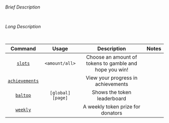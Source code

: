 #  

*Brief Description*

<br>

*Long Description*

<br>

| Command | Usage | Description | Notes |
| :---: | :---: | :---: | :---: |
| [`slots`](https://github.com/GamesROB/documentation/wiki/slots) | `<amount/all>` | Choose an amount of tokens to gamble and hope you win! | |
| [`achievements`](https://github.com/GamesROB/documentation/wiki/achievements) | | View your progress in achievements | |
| [`baltop`](https://github.com/GamesROB/documentation/wiki/baltop) | `[global] [page]` | Shows the token leaderboard | |
| [`weekly`](https://github.com/GamesROB/documentation/wiki/weekly) | | A weekly token prize for donators | |
